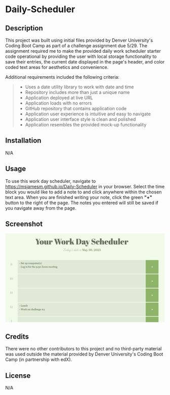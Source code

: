 # Daily-Scheduler

## Description

This project was built using initial files provided by Denver University's Coding Boot Camp as part of a challenge assignment due 5/29. The assignment required me to make the provided daily work scheduler starter code operational by providing the user with local storage functionality to save their entries, the current date displayed in the page's header, and color coded text areas for aesthetics and convenience.

Additional requirements included the following criteria:

> - Uses a date utility library to work with date and time
> - Repository includes more than just a unique name
> - Application deployed at live URL
> - Application loads with no errors
> - GitHub repository that contains application code
> - Application user experience is intuitive and easy to navigate
> - Application user interface style is clean and polished
> - Application resembles the provided mock-up functionality

## Installation

N/A

## Usage

To use this work day scheduler, navigate to https://msjamesm.github.io/Daily-Scheduler in your browser. Select the time block you would like to add a note to and click anywhere within the chosen text area. When you are finished writing your note, click the green <b>"+"</b> button to the right of the page. The notes you entered will still be saved if you navigate away from the page.

## Screenshot

![Application Screenshot](screenshot.jpg)

## Credits

There were no other contributors to this project and no third-party material was used outside the material provided by Denver University's Coding Boot Camp (in partnership with edX).

## License

N/A
